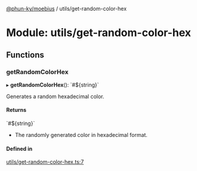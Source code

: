 [@phun-ky/moebius](../README.md) / utils/get-random-color-hex

# Module: utils/get-random-color-hex

## Functions

### getRandomColorHex

▸ **getRandomColorHex**(): \`#$\{string}\`

Generates a random hexadecimal color.

#### Returns

\`#$\{string}\`

- The randomly generated color in hexadecimal format.

#### Defined in

[utils/get-random-color-hex.ts:7](https://github.com/phun-ky/moebius/blob/main/src/utils/get-random-color-hex.ts#L7)
